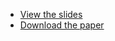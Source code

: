 - [View the slides](http://htmlpreview.github.io/?https://github.com/kevinbuch/lisp-presentation/blob/master/slides.html)
- [Download the paper](https://github.com/papers-we-love/papers-we-love/raw/master/comp_sci_fundamentals_and_history/recursive-functions-of-symbolic-expressions-and-their-computation-by-machine-parti.pdf)
